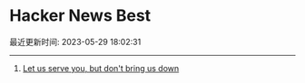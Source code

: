 # Hacker News Best

最近更新时间: 2023-05-29 18:02:31

--- 
1. [Let us serve you, but don't bring us down](https://blog.archive.org/2023/05/29/let-us-serve-you-but-dont-bring-us-down/) 
